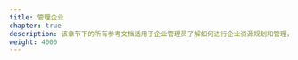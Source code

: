```yaml
---
title: 管理企业
chapter: true
description: 该章节下的所有参考文档适用于企业管理员了解如何进行企业资源规划和管理，企业中台建设等内容
weight: 4000
---
```

